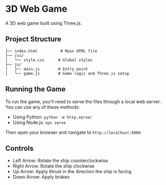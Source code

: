 # 3D Web Game

A 3D web game built using Three.js.

## Project Structure

```text
├── index.html          # Main HTML file
├── css/
│   └── style.css      # Global styles
├── js/
│   ├── main.js        # Entry point
│   └── game.js        # Game logic and Three.js setup
```

## Running the Game

To run the game, you'll need to serve the files through a local web server. You can use any of these methods:

- Using Python: `python -m http.server`
- Using Node.js: `npx serve`

Then open your browser and navigate to `http://localhost:8000`

## Controls

- Left Arrow: Rotate the ship counterclockwise
- Right Arrow: Rotate the ship clockwise
- Up Arrow: Apply thrust in the direction the ship is facing
- Down Arrow: Apply brakes
